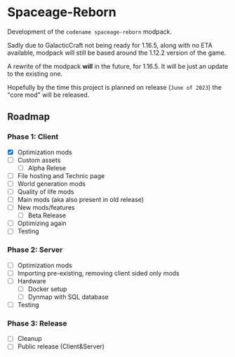 # Spaceage-Reborn

Development of the `codename spaceage-reborn` modpack.

Sadly due to GalacticCraft not being ready for 1.16.5, along with no ETA available, modpack will still be based around the 1.12.2 version of the game.

A rewrite of the modpack **will** in the future, for 1.16.5. It will be just an update to the existing one.

Hopefully by the time this project is planned on release (`June of 2023`) the "core mod" will be released.

## Roadmap

### Phase 1: Client

- [x] Optimization mods
- [ ] Custom assets
  - [ ] Alpha Relese
- [ ] File hosting and Technic page
- [ ] World generation mods
- [ ] Quality of life mods
- [ ] Main mods (aka also present in old release)
- [ ] New mods/features
  - [ ] Beta Release
- [ ] Optimizing again
- [ ] Testing

### Phase 2: Server

- [ ] Optimization mods
- [ ] Importing pre-existing, removing client sided only mods
- [ ] Hardware
  - [ ] Docker setup
  - [ ] Dynmap with SQL database
- [ ] Testing

### Phase 3: Release

- [ ] Cleanup
- [ ] Public release (Client&Server)